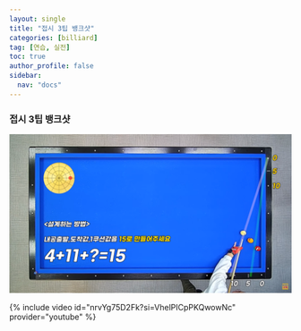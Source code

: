 ```yaml
---
layout: single
title: "접시 3팁 뱅크샷"
categories: [billiard]
tag: [연습, 실전]
toc: true
author_profile: false
sidebar:
  nav: "docs"
---
```


### 접시 3팁 뱅크샷

[![접시 3팁 뱅크샷](/images/%EC%A0%91%EC%8B%9C%203%ED%8C%81%20%EB%B1%85%ED%81%AC%EC%83%B7.png)](https://1drv.ms/p/s!AuJKpwyYpUY9_Dy8cJaOyznCHmtd?e=lSf55Y)

{% include video id="nrvYg75D2Fk?si=VhelPICpPKQwowNc" provider="youtube" %}
